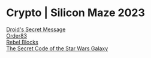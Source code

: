 # Crypto | Silicon Maze 2023

[Droid's Secret Message](./DroidsSecretMessage/README.md) <br>
[Order83](./Order83/README.md) <br>
[Rebel Blocks](./RebelBlocks/README.md) <br>
[The Secret Code of the Star Wars Galaxy](./TheSecretCodeOfTheStarWarsGalaxy/README.md) <br>